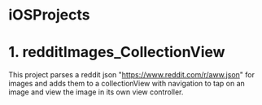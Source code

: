 # iOSProjects

# 1. redditImages_CollectionView
This project parses a reddit json "https://www.reddit.com/r/aww.json" for images and adds them to a collectionView with navigation to tap on an image and view the image in its own view controller. 
